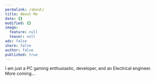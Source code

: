 ```yaml
---
permalink: /about/
title: About Me
date: {}
modified: {}
image:
  feature: null
  teaser: null
ads: false
share: false
author: false
published: true
---
```

I am just a PC gaming enthusiastic, developer, and an Electrical engineer. More coming...